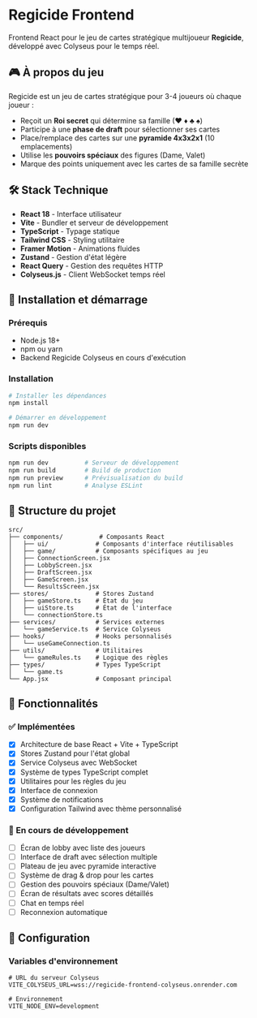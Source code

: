 # Regicide Frontend

Frontend React pour le jeu de cartes stratégique multijoueur **Regicide**, développé avec Colyseus pour le temps réel.

## 🎮 À propos du jeu

Regicide est un jeu de cartes stratégique pour 3-4 joueurs où chaque joueur :

- Reçoit un **Roi secret** qui détermine sa famille (♥ ♦ ♣ ♠)
- Participe à une **phase de draft** pour sélectionner ses cartes
- Place/remplace des cartes sur une **pyramide 4x3x2x1** (10 emplacements)
- Utilise les **pouvoirs spéciaux** des figures (Dame, Valet)
- Marque des points uniquement avec les cartes de sa famille secrète

## 🛠️ Stack Technique

- **React 18** - Interface utilisateur
- **Vite** - Bundler et serveur de développement
- **TypeScript** - Typage statique
- **Tailwind CSS** - Styling utilitaire
- **Framer Motion** - Animations fluides
- **Zustand** - Gestion d'état légère
- **React Query** - Gestion des requêtes HTTP
- **Colyseus.js** - Client WebSocket temps réel

## 🚀 Installation et démarrage

### Prérequis

- Node.js 18+
- npm ou yarn
- Backend Regicide Colyseus en cours d'exécution

### Installation

```bash
# Installer les dépendances
npm install

# Démarrer en développement
npm run dev
```

### Scripts disponibles

```bash
npm run dev          # Serveur de développement
npm run build        # Build de production
npm run preview      # Prévisualisation du build
npm run lint         # Analyse ESLint
```

## 📁 Structure du projet

```
src/
├── components/          # Composants React
│   ├── ui/             # Composants d'interface réutilisables
│   ├── game/           # Composants spécifiques au jeu
│   ├── ConnectionScreen.jsx
│   ├── LobbyScreen.jsx
│   ├── DraftScreen.jsx
│   ├── GameScreen.jsx
│   └── ResultsScreen.jsx
├── stores/             # Stores Zustand
│   ├── gameStore.ts    # État du jeu
│   ├── uiStore.ts      # État de l'interface
│   └── connectionStore.ts
├── services/           # Services externes
│   └── gameService.ts  # Service Colyseus
├── hooks/              # Hooks personnalisés
│   └── useGameConnection.ts
├── utils/              # Utilitaires
│   └── gameRules.ts    # Logique des règles
├── types/              # Types TypeScript
│   └── game.ts
└── App.jsx             # Composant principal
```

## 🎯 Fonctionnalités

### ✅ Implémentées

- [x] Architecture de base React + Vite + TypeScript
- [x] Stores Zustand pour l'état global
- [x] Service Colyseus avec WebSocket
- [x] Système de types TypeScript complet
- [x] Utilitaires pour les règles du jeu
- [x] Interface de connexion
- [x] Système de notifications
- [x] Configuration Tailwind avec thème personnalisé

### 🚧 En cours de développement

- [ ] Écran de lobby avec liste des joueurs
- [ ] Interface de draft avec sélection multiple
- [ ] Plateau de jeu avec pyramide interactive
- [ ] Système de drag & drop pour les cartes
- [ ] Gestion des pouvoirs spéciaux (Dame/Valet)
- [ ] Écran de résultats avec scores détaillés
- [ ] Chat en temps réel
- [ ] Reconnexion automatique

## 🔧 Configuration

### Variables d'environnement

```env
# URL du serveur Colyseus
VITE_COLYSEUS_URL=wss://regicide-frontend-colyseus.onrender.com

# Environnement
VITE_NODE_ENV=development
```
